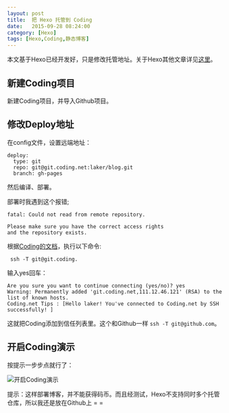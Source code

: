 ```yaml
---
layout: post
title:  把 Hexo 托管到 Coding
date:   2015-09-28 08:24:00
category: [Hexo]
tags: [Hexo,Coding,静态博客]
---
```


本文基于Hexo已经开发好，只是修改托管地址。关于Hexo其他文章详见[这里][1]。

## 新建Coding项目

新建Coding项目，并导入Github项目。

<!--more-->

## 修改Deploy地址

在config文件，设置远端地址：

    deploy:
      type: git
      repo: git@git.coding.net:laker/blog.git
      branch: gh-pages

然后编译、部署。

部署时我遇到这个报错;

    fatal: Could not read from remote repository.
    
    Please make sure you have the correct access rights
    and the repository exists.

根据[Coding的文档][2]，执行以下命令:

     ssh -T git@git.coding.
     
输入yes回车：

    Are you sure you want to continue connecting (yes/no)? yes
    Warning: Permanently added 'git.coding.net,111.12.46.121' (RSA) to the list of known hosts.
    Coding.net Tips : [Hello laker! You've connected to Coding.net by SSH successfully! ]

这就把Coding添加到信任列表里。这个和Github一样 `ssh -T git@github.com`。

## 开启Coding演示
按提示一步步点就行了：

![开启Coding演示][3]

提示：这样部署博客，并不能获得码币。而且经测试，Hexo不支持同时多个托管仓库，所以我还是放在Github上 = =

  [1]: http://laker.me/blog/categories/Hexo/
  [2]: https://coding.net/help/about_git/about_ssh_host_key
  [3]: http://77g54f.com1.z0.glb.clouddn.com/QQ20150918140237.png?imageView2/1/q/100|watermark/1/image/aHR0cDovLzc3ZzU0Zi5jb20xLnowLmdsYi5jbG91ZGRuLmNvbS9sYWtlcjIucG5n/dissolve/100/gravity/South/dy/5